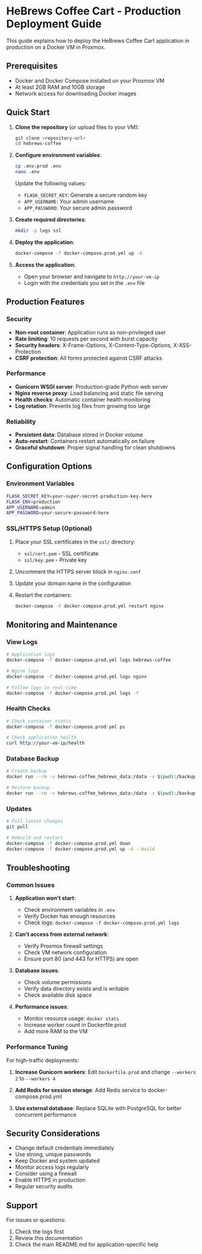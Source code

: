 # HeBrews Coffee Cart - Production Deployment Guide

This guide explains how to deploy the HeBrews Coffee Cart application in production on a Docker VM in Proxmox.

## Prerequisites

- Docker and Docker Compose installed on your Proxmox VM
- At least 2GB RAM and 10GB storage
- Network access for downloading Docker images

## Quick Start

1. **Clone the repository** (or upload files to your VM):
   ```bash
   git clone <repository-url>
   cd hebrews-coffee
   ```

2. **Configure environment variables**:
   ```bash
   cp .env.prod .env
   nano .env
   ```
   Update the following values:
   - `FLASK_SECRET_KEY`: Generate a secure random key
   - `APP_USERNAME`: Your admin username
   - `APP_PASSWORD`: Your secure admin password

3. **Create required directories**:
   ```bash
   mkdir -p logs ssl
   ```

4. **Deploy the application**:
   ```bash
   docker-compose -f docker-compose.prod.yml up -d
   ```

5. **Access the application**:
   - Open your browser and navigate to `http://your-vm-ip`
   - Login with the credentials you set in the `.env` file

## Production Features

### Security
- **Non-root container**: Application runs as non-privileged user
- **Rate limiting**: 10 requests per second with burst capacity
- **Security headers**: X-Frame-Options, X-Content-Type-Options, X-XSS-Protection
- **CSRF protection**: All forms protected against CSRF attacks

### Performance
- **Gunicorn WSGI server**: Production-grade Python web server
- **Nginx reverse proxy**: Load balancing and static file serving
- **Health checks**: Automatic container health monitoring
- **Log rotation**: Prevents log files from growing too large

### Reliability
- **Persistent data**: Database stored in Docker volume
- **Auto-restart**: Containers restart automatically on failure
- **Graceful shutdown**: Proper signal handling for clean shutdowns

## Configuration Options

### Environment Variables
```bash
FLASK_SECRET_KEY=your-super-secret-production-key-here
FLASK_ENV=production
APP_USERNAME=admin
APP_PASSWORD=your-secure-password-here
```

### SSL/HTTPS Setup (Optional)
1. Place your SSL certificates in the `ssl/` directory:
   - `ssl/cert.pem` - SSL certificate
   - `ssl/key.pem` - Private key

2. Uncomment the HTTPS server block in `nginx.conf`

3. Update your domain name in the configuration

4. Restart the containers:
   ```bash
   docker-compose -f docker-compose.prod.yml restart nginx
   ```

## Monitoring and Maintenance

### View Logs
```bash
# Application logs
docker-compose -f docker-compose.prod.yml logs hebrews-coffee

# Nginx logs
docker-compose -f docker-compose.prod.yml logs nginx

# Follow logs in real-time
docker-compose -f docker-compose.prod.yml logs -f
```

### Health Checks
```bash
# Check container status
docker-compose -f docker-compose.prod.yml ps

# Check application health
curl http://your-vm-ip/health
```

### Database Backup
```bash
# Create backup
docker run --rm -v hebrews-coffee_hebrews_data:/data -v $(pwd):/backup alpine tar czf /backup/backup-$(date +%Y%m%d-%H%M%S).tar.gz -C /data .

# Restore backup
docker run --rm -v hebrews-coffee_hebrews_data:/data -v $(pwd):/backup alpine tar xzf /backup/backup-YYYYMMDD-HHMMSS.tar.gz -C /data
```

### Updates
```bash
# Pull latest changes
git pull

# Rebuild and restart
docker-compose -f docker-compose.prod.yml down
docker-compose -f docker-compose.prod.yml up -d --build
```

## Troubleshooting

### Common Issues

1. **Application won't start**:
   - Check environment variables in `.env`
   - Verify Docker has enough resources
   - Check logs: `docker-compose -f docker-compose.prod.yml logs`

2. **Can't access from external network**:
   - Verify Proxmox firewall settings
   - Check VM network configuration
   - Ensure port 80 (and 443 for HTTPS) are open

3. **Database issues**:
   - Check volume permissions
   - Verify data directory exists and is writable
   - Check available disk space

4. **Performance issues**:
   - Monitor resource usage: `docker stats`
   - Increase worker count in Dockerfile.prod
   - Add more RAM to the VM

### Performance Tuning

For high-traffic deployments:

1. **Increase Gunicorn workers**:
   Edit `Dockerfile.prod` and change `--workers 2` to `--workers 4`

2. **Add Redis for session storage**:
   Add Redis service to docker-compose.prod.yml

3. **Use external database**:
   Replace SQLite with PostgreSQL for better concurrent performance

## Security Considerations

- Change default credentials immediately
- Use strong, unique passwords
- Keep Docker and system updated
- Monitor access logs regularly
- Consider using a firewall
- Enable HTTPS in production
- Regular security audits

## Support

For issues or questions:
1. Check the logs first
2. Review this documentation
3. Check the main README.md for application-specific help
